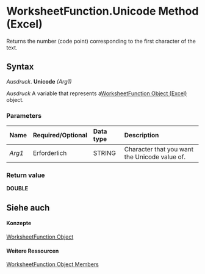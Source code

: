 
# WorksheetFunction.Unicode Method (Excel)

Returns the number (code point) corresponding to the first character of the text.


## Syntax

 _Ausdruck_. **Unicode** _(Arg1)_

 _Ausdruck_ A variable that represents a[WorksheetFunction Object (Excel)](7b1d5639-363d-632c-2cf0-2232562646b6.md) object.


### Parameters



|**Name**|**Required/Optional**|**Data type**|**Description**|
|:-----|:-----|:-----|:-----|
| _Arg1_|Erforderlich|STRING|Character that you want the Unicode value of.|

### Return value

 **DOUBLE**


## Siehe auch


#### Konzepte


[WorksheetFunction Object](7b1d5639-363d-632c-2cf0-2232562646b6.md)
#### Weitere Ressourcen


[WorksheetFunction Object Members](http://msdn.microsoft.com/library/6811ca87-4b53-0bff-88c9-30bf7497879a%28Office.15%29.aspx)